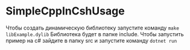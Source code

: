 # SimpleCppInCshUsage

Чтобы создать динамическую библиотеку запустите команду `make libExample.dylib`
Библиотека будет в папке include. Чтобы запустить пример на c# зайдите в папку src и запустите команду `dotnet run`